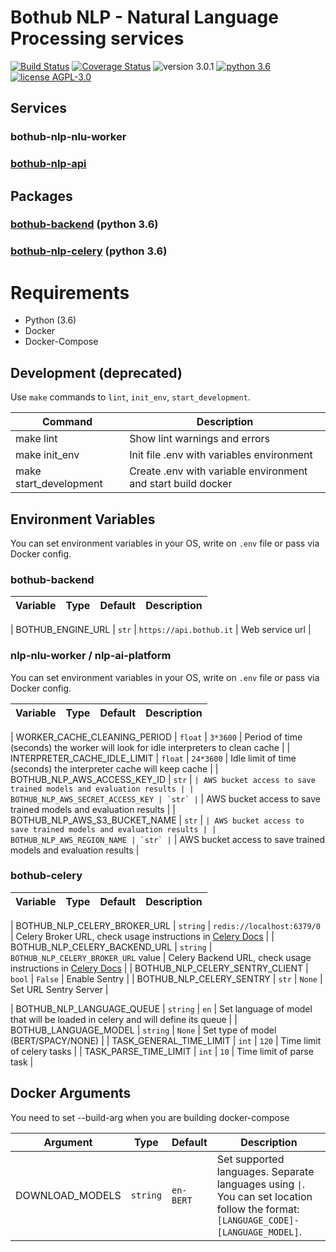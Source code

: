 # Bothub NLP - Natural Language Processing services

[![Build Status](https://travis-ci.org/bothub-it/bothub-nlp.svg?branch=master)](https://travis-ci.org/bothub-it/bothub-nlp) [![Coverage Status](https://coveralls.io/repos/github/bothub-it/bothub-nlp/badge.svg?branch=master)](https://coveralls.io/github/bothub-it/bothub-nlp?branch=master) ![version 3.0.1](https://img.shields.io/badge/version-3.0.1-blue.svg) [![python 3.6](https://img.shields.io/badge/python-3.6-green.svg)](https://docs.python.org/3.6/whatsnew/changelog.html) [![license AGPL-3.0](https://img.shields.io/badge/license-AGPL--3.0-red.svg)](https://github.com/bothub-it/bothub-nlp/blob/master/LICENSE)



## Services

### bothub-nlp-nlu-worker

### [bothub-nlp-api](https://github.com/bothub-it/bothub-nlp-api)

## Packages

### [bothub-backend](https://github.com/bothub-it/bothub-backend) (python 3.6)

### [bothub-nlp-celery](https://github.com/bothub-it/bothub-nlp-celery) (python 3.6)


# Requirements

* Python (3.6)
* Docker
* Docker-Compose

## Development (deprecated)

Use ```make``` commands to ```lint```, ```init_env```, ```start_development```.

| Command | Description |
|--|--|
| make lint | Show lint warnings and errors
| make init_env | Init file .env with variables environment
| make start_development | Create .env with variable environment and start build docker


## Environment Variables

You can set environment variables in your OS, write on ```.env``` file or pass via Docker config.

### bothub-backend

| Variable | Type | Default | Description |
|--|--|--|--|

| BOTHUB_ENGINE_URL | `str` | `https://api.bothub.it` | Web service url |

### nlp-nlu-worker / nlp-ai-platform

You can set environment variables in your OS, write on ```.env``` file or pass via Docker config.

| Variable | Type | Default | Description |
|--|--|--|--|


| WORKER_CACHE_CLEANING_PERIOD | `float` | `3*3600` | Period of time (seconds) the worker will look for idle interpreters to clean cache |
| INTERPRETER_CACHE_IDLE_LIMIT | `float` | `24*3600` | Idle limit of time (seconds) the interpreter cache will keep cache |
| BOTHUB_NLP_AWS_ACCESS_KEY_ID | `str` | `` | AWS bucket access to save trained models and evaluation results |
| BOTHUB_NLP_AWS_SECRET_ACCESS_KEY | `str` | `` | AWS bucket access to save trained models and evaluation results |
| BOTHUB_NLP_AWS_S3_BUCKET_NAME | `str` | `` | AWS bucket access to save trained models and evaluation results |
| BOTHUB_NLP_AWS_REGION_NAME | `str` | `` | AWS bucket access to save trained models and evaluation results |

### bothub-celery

| Variable | Type | Default | Description |
|--|--|--|--|

| BOTHUB_NLP_CELERY_BROKER_URL | `string` | `redis://localhost:6379/0` | Celery Broker URL, check usage instructions in [Celery Docs](http://docs.celeryproject.org/en/latest/index.html) |
| BOTHUB_NLP_CELERY_BACKEND_URL | `string` | `BOTHUB_NLP_CELERY_BROKER_URL` value | Celery Backend URL, check usage instructions in [Celery Docs](http://docs.celeryproject.org/en/latest/index.html) |
| BOTHUB_NLP_CELERY_SENTRY_CLIENT | `bool` | `False` | Enable Sentry |
| BOTHUB_NLP_CELERY_SENTRY | `str` | `None` | Set URL Sentry Server |

| BOTHUB_NLP_LANGUAGE_QUEUE | `string` | `en` | Set language of model that will be loaded in celery and will define its queue |
| BOTHUB_LANGUAGE_MODEL | `string` | `None` | Set type of model (BERT/SPACY/NONE) |
| TASK_GENERAL_TIME_LIMIT | `int` | `120` | Time limit of celery tasks |
| TASK_PARSE_TIME_LIMIT | `int` | `10` | Time limit of parse task |

## Docker Arguments

You need to set --build-arg when you are building docker-compose

| Argument | Type | Default | Description |
|--|--|--|--|
| DOWNLOAD_MODELS | ```string```|  ```en-BERT``` | Set supported languages. Separate languages using ```\|```. You can set location follow the format: ```[LANGUAGE_CODE]-[LANGUAGE_MODEL]```.
